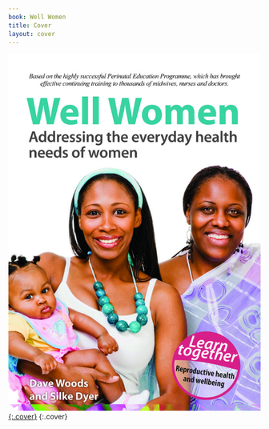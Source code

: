 ```yaml
---
book: Well Women
title: Cover
layout: cover
---
```


[![Cover](images/cover.jpg){:.cover}](0-3-contents.html)
{:.cover}
